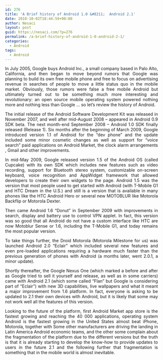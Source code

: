 ```yaml
---
id: 276
title: 'A Brief history of Android 1.0 &#8211;  Android 2.1'
date: 2010-10-02T18:44:59+00:00
author: Nesaci
layout: post
guid: https://nesaci.com/?p=276
permalink: /a-brief-history-of-android-1-0-android-2-1/
categories:
  - Android
tags:
  - Android
---
```

<p style="text-align: justify;">
  In July 2005, Google buys Android Inc., a small company based in Palo Alto, California, and then began to move beyond rumors that Google was planning to build its own free mobile phone and free to focus on advertising revenue in searches of people to move a little status quo in the mobile market. Obviously, those rumors were false a free mobile Android but ultimately turned out to be something much more interesting and revolutionary: an open source mobile operating system powered nothing more and nothing less than Google &#8230; so let&#8217;s review the history of Android.
</p>

<p style="text-align: justify;">
  The initial release of the Android Software Development Kit was released in November 2007, and well after mid-August 2008 &#8211; appeared in Android 0.9 SDK beta. The next month-end September 2008 &#8211; Android 1.0 SDK finally released (Release 1). Six months after the beginning of March 2009, Google introduced version 1.1 of Android for the &#8220;dev phone&#8221; and the update included some minor cosmetic changes as well as support for &#8220;voice search&#8221; paid applications on Android Market, the clock alarm arrangements , Gmail and other improvements.
</p>

<p style="text-align: justify;">
  In mid-May 2009, Google released version 1.5 of the Android OS (called Cupcake) with its own SDK which includes new features such as video recording, support for Bluetooth stereo system, customizable on-screen keyboard, voice recognition and AppWidget framework that allowed developers to create their own widgets to the page. Android 1.5 was the version that most people used to get started with Android (with T-Mobile G1 and HTC Dream in the U.S.) and still is a version that is available in many phones like the HTC Android Hero or several new MOTOBLUR like Motorola Backflip or Motorola Dexter.
</p>

<p style="text-align: justify;">
  Then came Android 1.6 &#8220;Donut&#8221; in September 2009 with improvements in search, display and battery use to control VPN applet. In fact, this version was so good that all Android do not have a custom interface like HTC are now Motoblur Sense or 1.6, including the T-Mobile G1, and today remains the most popular version.
</p>

<p style="text-align: justify;">
  To take things further, the Droid Motorola (Motorola Milestone for us) was launched Android 2.0 &#8220;Eclair&#8221; which included several new features and even pre-loaded applications requiring a hardware much faster than the previous generation of phones with Android (a months later, went 2.0.1, a minor update).
</p>

<p style="text-align: justify;">
  Shortly thereafter, the Google Nexus One (which marked a before and after as Google tried to sell it yourself and release, as well as in some carriers) came with Android 2.1 (which some called &#8220;Flan&#8221; but Google is considering part of &#8220;Eclair&#8221;) with new 3D capabilities, live wallpapers and what it meant a major improvement from 1.6 platform. In fact, everyone is asking to be updated to 2.1 their own devices with Android, but it is likely that some may not work well all the features of this version.
</p>

<p style="text-align: justify;">
  Looking to the future of the platform, first Android Market app store is the fastest growing and reaching the 40 000 applications, operating system Android is the fastest growing in the United States almost beat iPhone, Motorola, together with Some other manufacturers are driving the landing in Latin America Android economic teams, and the other some complain about the fragmentation of the platform due to the different versions but the truth is that it is already starting to develop the know-how to provide updates to users in the future 2.1 and the following further that fragmentation is something that in the mobile world is almost inevitable.
</p>